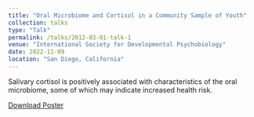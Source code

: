 ```yaml
---
title: "Oral Microbiome and Cortisol in a Community Sample of Youth"
collection: talks
type: "Talk"
permalink: /talks/2012-03-01-talk-1
venue: "International Society for Developmental Psychobiology"
date: 2022-11-09
location: "San Diego, California"
---
```


Salivary cortisol is positively associated with characteristics of the oral microbiome,
some of which may indicate increased health risk.

[Download Poster](http://ngancz.github.io/files/isdp_poster_gancz_2022.pdf)
